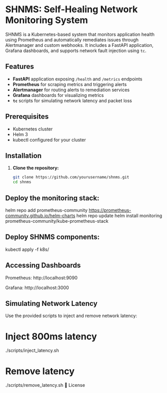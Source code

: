 
# SHNMS: Self-Healing Network Monitoring System

SHNMS is a Kubernetes-based system that monitors application health using Prometheus and automatically remediates issues through Alertmanager and custom webhooks. It includes a FastAPI application, Grafana dashboards, and supports network fault injection using `tc`.

## Features

- **FastAPI** application exposing `/health` and `/metrics` endpoints
- **Prometheus** for scraping metrics and triggering alerts
- **Alertmanager** for routing alerts to remediation services
- **Grafana** dashboards for visualizing metrics
- **`tc`** scripts for simulating network latency and packet loss

## Prerequisites

- Kubernetes cluster
- Helm 3
- kubectl configured for your cluster

##  Installation

1. **Clone the repository:**

   ```bash
   git clone https://github.com/yourusername/shnms.git
   cd shnms


## Deploy the monitoring stack:

helm repo add prometheus-community https://prometheus-community.github.io/helm-charts
helm repo update
helm install monitoring prometheus-community/kube-prometheus-stack

## Deploy SHNMS components:
kubectl apply -f k8s/


## Accessing Dashboards
Prometheus: http://localhost:9090

Grafana: http://localhost:3000


## Simulating Network Latency
Use the provided scripts to inject and remove network latency:

# Inject 800ms latency
./scripts/inject_latency.sh

# Remove latency
./scripts/remove_latency.sh
📄 License
